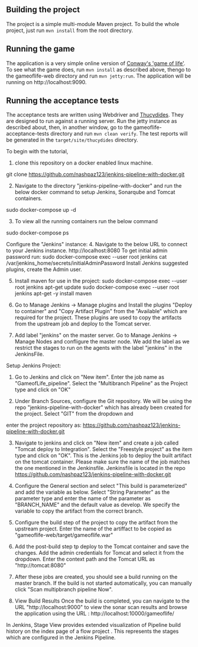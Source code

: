 ## Building the project

The project is a simple multi-module Maven project. To build the whole project, just run `mvn install` from the root directory.

## Running the game

The application is a very simple online version of [Conway's 'game of life'](http://en.wikipedia.org/wiki/Conway's_Game_of_Life). To see what the game does, run `mvn install` as described above, thengo to the gameoflife-web directory and run `mvn jetty:run`. The application will be running on http://localhost:9090.

## Running the acceptance tests

The acceptance tests are written using Webdriver and [Thucydides](http://thucydides.info). They are designed to run against a running server. Run the jetty instance as described about, then, in another window, go to the gameoflife-acceptance-tests directory and run `mvn clean verify`. The test reports will be generated in the `target/site/thucydides` directory.

To begin with the tutorial, 
1. clone this repository on a docker enabled linux machine.

git clone https://github.com/nashpaz123/jenkins-pipeline-with-docker.git

2. Navigate to the directory "jenkins-pipeline-with-docker" and run the below docker command to setup Jenkins, Sonarqube and Tomcat containers.

sudo docker-compose up -d

3. To view all the running containers run the below command

sudo docker-compose ps
    
Configure the "Jenkins" instance:
4. Navigate to the below URL to connect to your Jenkins instance.
http://localhost:8080
To get initial admin password run:
sudo docker-compose exec --user root jenkins cat /var/jenkins_home/secrets/initialAdminPassword
Install Jenkins suggested plugins, create the Admin user.

5. Install maven for use in the project:
sudo docker-compose exec --user root jenkins apt-get update
sudo docker-compose exec --user root jenkins apt-get -y install maven

6. Go to Manage Jenkins → Manage plugins and Install the plugins "Deploy to container" and "Copy Artifact Plugin" from the "Available" which are required for the project. These plugins are used to copy the artifacts from the upstream job and deploy to the Tomcat server.

7. Add label "jenkins" on the master server.  Go to Manage Jenkins → Manage Nodes and confligure the master node. We add the label as we restrict the stages to run on the agents with the label "jenkins" in the JenkinsFile.

Setup Jenkins Project:
1. Go to Jenkins and click on "New item". Enter the job name as  "GameofLife_pipeline". Select the "Multibranch Pipeline" as the Project type and click on "OK"

2. Under Branch Sources, configure the Git repository. We will be using the repo "jenkins-pipeline-with-docker" which has already been created for the project.  Select "GIT" from the dropdown and 

enter the project repository as: https://github.com/nashpaz123/jenkins-pipeline-with-docker.git

3. Navigate  to jenkins and click on "New item" and create a job called "Tomcat deploy to Integration".  Select the "Freestyle project" as the item type and click on "OK". This is the Jenkins job to deploy the built artifact on the tomcat container.
Please make sure the name of the job matches the one mentioned in the Jenkinsfile. Jenkinsfile is located in the repo https://github.com/nashpaz123/jenkins-pipeline-with-docker.git

4. Configure the General section and select "This build is parameterized" and add the variable as below. Select "String Parameter" as the parameter type and enter the name of the parameter as "BRANCH_NAME" and the default value as develop. We specify the variable to copy the artifact from the correct branch.

5. Configure  the build step of the project to copy the artifact from the upstream project. Enter the name of the artiffact to be copied as "gameoflife-web/target/gameoflife.war" 

6. Add the post-build step tp deploy to the Tomcat container and save the changes. Add the admin credentials for Tomcat and select it from the dropdown. Enter the context path and the Tomcat URL as "http://tomcat:8080"

7. After these jobs are created, you should see a build running on the master branch. If the build is not started automatically, you can manually click "Scan multipbranch pipeline Now".

8. View Build Results
Once the build is completed, you can navigate  to the URL "http://localhost:9000" to view the sonar scan results and browse the application using the URL : http://localhost:10000/gameoflife/

In Jenkins, Stage View provides extended visualization of Pipeline build history on the index page of a flow project . This represents the stages which are configured in the Jenkins Pipeline.









